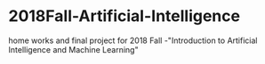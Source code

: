 # 2018Fall-Artificial-Intelligence
home works and final project for 2018 Fall -"Introduction to Artificial Intelligence and Machine Learning"
